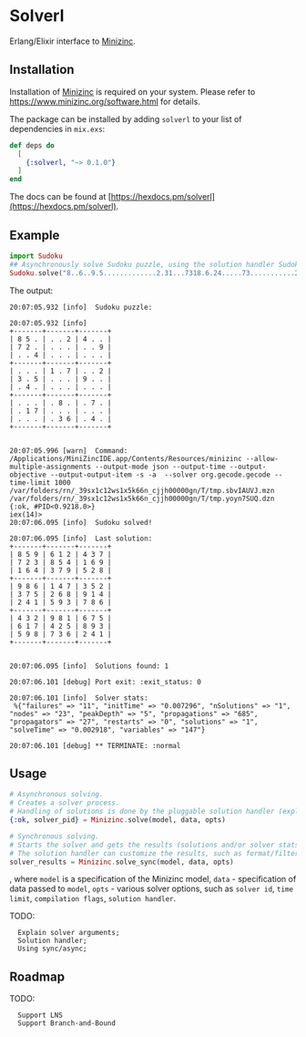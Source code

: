 # Solverl

Erlang/Elixir interface to [Minizinc](https://www.minizinc.org).

## Installation

Installation of [Minizinc](https://www.minizinc.org) is required on your system. Please refer to https://www.minizinc.org/software.html for details.

The package can be installed by adding `solverl` to your list of dependencies in `mix.exs`:

```elixir
def deps do
  [
    {:solverl, "~> 0.1.0"}
  ]
end
```

The docs can be found at [https://hexdocs.pm/solverl](https://hexdocs.pm/solverl).

## Example

```elixir
import Sudoku
## Asynchronously solve Sudoku puzzle, using the solution handler Sudoku.solution_handler/2:
Sudoku.solve("8..6..9.5.............2.31...7318.6.24.....73...........279.1..5...8..36..3......")
```
The output:
```
20:07:05.932 [info]  Sudoku puzzle:
 
20:07:05.932 [info]  
+-------+-------+-------+
| 8 5 . | . . 2 | 4 . . | 
| 7 2 . | . . . | . . 9 | 
| . . 4 | . . . | . . . | 
+-------+-------+-------+
| . . . | 1 . 7 | . . 2 | 
| 3 . 5 | . . . | 9 . . | 
| . 4 . | . . . | . . . | 
+-------+-------+-------+
| . . . | . 8 . | . 7 . | 
| . 1 7 | . . . | . . . | 
| . . . | . 3 6 | . 4 . | 
+-------+-------+-------+

 
20:07:05.996 [warn]  Command: /Applications/MiniZincIDE.app/Contents/Resources/minizinc --allow-multiple-assignments --output-mode json --output-time --output-objective --output-output-item -s -a  --solver org.gecode.gecode --time-limit 1000 /var/folders/rn/_39sx1c12ws1x5k66n_cjjh00000gn/T/tmp.sbvIAUVJ.mzn /var/folders/rn/_39sx1c12ws1x5k66n_cjjh00000gn/T/tmp.yoyn7SUQ.dzn
{:ok, #PID<0.9218.0>}
iex(14)> 
20:07:06.095 [info]  Sudoku solved!
 
20:07:06.095 [info]  Last solution: 
+-------+-------+-------+
| 8 5 9 | 6 1 2 | 4 3 7 | 
| 7 2 3 | 8 5 4 | 1 6 9 | 
| 1 6 4 | 3 7 9 | 5 2 8 | 
+-------+-------+-------+
| 9 8 6 | 1 4 7 | 3 5 2 | 
| 3 7 5 | 2 6 8 | 9 1 4 | 
| 2 4 1 | 5 9 3 | 7 8 6 | 
+-------+-------+-------+
| 4 3 2 | 9 8 1 | 6 7 5 | 
| 6 1 7 | 4 2 5 | 8 9 3 | 
| 5 9 8 | 7 3 6 | 2 4 1 | 
+-------+-------+-------+

 
20:07:06.095 [info]  Solutions found: 1
 
20:07:06.101 [debug] Port exit: :exit_status: 0
 
20:07:06.101 [info]  Solver stats:
 %{"failures" => "11", "initTime" => "0.007296", "nSolutions" => "1", "nodes" => "23", "peakDepth" => "5", "propagations" => "685", "propagators" => "27", "restarts" => "0", "solutions" => "1", "solveTime" => "0.002918", "variables" => "147"}

20:07:06.101 [debug] ** TERMINATE: :normal
```
## Usage
```elixir
# Asynchronous solving.
# Creates a solver process. 
# Handling of solutions is done by the pluggable solution handler (explained in Configuration section). 
{:ok, solver_pid} = Minizinc.solve(model, data, opts)

# Synchronous solving.
# Starts the solver and gets the results (solutions and/or solver stats) once the solver finishes.
# The solution handler can customize the results, such as format/filter/limit the number of solutions, conditionally interrupt solver process etc.
solver_results = Minizinc.solve_sync(model, data, opts)

```
, where 
```model``` is a specification of the Minizinc model,
```data``` - specification of data passed to ```model```,
```opts``` - various solver options, such as ```solver id```, ```time limit```, ```compilation flags```, ```solution handler```.

TODO:
```
  Explain solver arguments;
  Solution handler;
  Using sync/async;
```
## Roadmap
TODO:
```
  Support LNS
  Support Branch-and-Bound
```  
